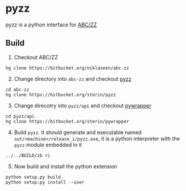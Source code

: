 # pyzz

pyzz is a python interface for [ABC/ZZ](https://bitbucket.org/niklaseen/abc-zz)

## Build

1. Checkout ABC/ZZ

```
hg clone https://bitbucket.org/niklaseen/abc-zz
```

2. Change directory into `abc-zz` and checkout [pyzz](https://bitbucket.org/sterin/pyzz)

```
cd abc-zz
hg clone https://bitbucket.org/sterin/pyzz
```

3. Change direcotry into `pyzz/api` and checkout [pywrapper](https://bitbucket.org/sterin/pywrapper)

```
cd pyzz/api
hg clone https://bitbucket.org/sterin/pywrapper
```
  
4. Build `pyzz`. It should generate and executable named `out/<machine>/release_i/pyzz.exe`, it is a python interpreter with the `pyzz` module embedded in it

```
../../BUILD/zb ri
```

5. Now build and install the python extension

```
python setup.py build
python setup.py install --user
```
